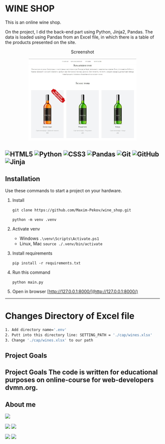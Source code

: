 # WINE SHOP

This is an online wine shop.

On the project, I did the back-end part using Python, Jinja2, Pandas.
The data is loaded using Pandas from an Excel file, in which there is a table of the products presented on the site.

<p align="center">    
  Screenshot
</p>
<p align="center">    
  <img src="./assets/Wine_logo.jpg" width="350" title="hover text">
</p>

![HTML5](https://img.shields.io/badge/html5-%23E34F26.svg?style=for-the-badge&logo=html5&logoColor=white)
![Python](https://img.shields.io/badge/python-3670A0?style=for-the-badge&logo=python&logoColor=ffdd54)
![CSS3](https://img.shields.io/badge/css3-%231572B6.svg?style=for-the-badge&logo=css3&logoColor=white)
![Pandas](https://img.shields.io/badge/pandas-%23150458.svg?style=for-the-badge&logo=pandas&logoColor=white)
![Git](https://img.shields.io/badge/git-%23F05033.svg?style=for-the-badge&logo=git&logoColor=white)
![GitHub](https://img.shields.io/badge/github-%23121011.svg?style=for-the-badge&logo=github&logoColor=white)
![Jinja](https://img.shields.io/badge/jinja-white.svg?style=for-the-badge&logo=jinja&logoColor=black)
---
## Installation

Use these commands to start a project on your hardware.

1. Install

    `git clone https://github.com/Maxim-Pekov/wine_shop.git`

    `python -m venv .venv`
2. Activate venv    
    - Windows  `.\venv\Scripts\Activate.ps1`
    - Linux, Mac  `source ./.venv/bin/activate`
3. Install requirements

    `pip install -r requirements.txt`
4. Run this command

   `python main.py`
5. Open in browser
[http://127.0.0.1:8000/](http://127.0.0.1:8000/)
---
# Changes Directory of Excel file
```bash
1. Add directory name='.env'
2. Putt into this directory line: SETTING_PATH = './cap/wines.xlsx'
3. Change './cap/wines.xlsx' to our path
```

## Project Goals
Project Goals
The code is written for educational purposes on online-course for web-developers dvmn.org.
---
## About me



[//]: # (Карточка профиля: )
![](https://github-profile-summary-cards.vercel.app/api/cards/profile-details?username=Maxim-Pekov&theme=solarized_dark)

[//]: # (Статистика языков в коммитах:)
[//]: # (Статистика языков в репозиториях:)
![](https://github-profile-summary-cards.vercel.app/api/cards/most-commit-language?username=Maxim-Pekov&theme=solarized_dark)
![](https://github-profile-summary-cards.vercel.app/api/cards/repos-per-language?username=Maxim-Pekov&theme=solarized_dark)



[//]: # (Статистика профиля:)
[//]: # (Данные по коммитам за сутки:)
![](https://github-profile-summary-cards.vercel.app/api/cards/stats?username=Maxim-Pekov&theme=solarized_dark)
![](https://github-profile-summary-cards.vercel.app/api/cards/productive-time?username=Maxim-Pekov&theme=solarized_dark)

[//]: # ([![trophy]&#40;https://github-profile-trophy.vercel.app/?username=Maxim-Pekov&#41;]&#40;https://github.com/ryo-ma/github-profile-trophy&#41;)